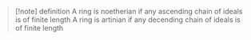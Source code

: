 >[!note] definition
>A ring is noetherian if any ascending chain of ideals is of finite length
>A ring is artinian if any decending chain of ideals is of finite length

